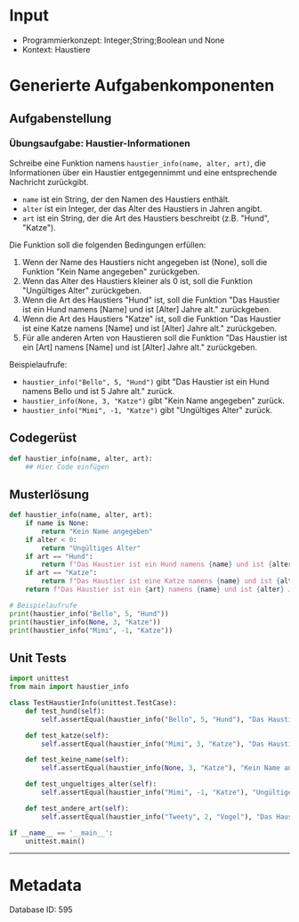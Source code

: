 # Input
- Programmierkonzept: Integer;String;Boolean und None
- Kontext: Haustiere

# Generierte Aufgabenkomponenten
## Aufgabenstellung
### Übungsaufgabe: Haustier-Informationen

Schreibe eine Funktion namens `haustier_info(name, alter, art)`, die Informationen über ein Haustier entgegennimmt und eine entsprechende Nachricht zurückgibt. 

- `name` ist ein String, der den Namen des Haustiers enthält.
- `alter` ist ein Integer, der das Alter des Haustiers in Jahren angibt.
- `art` ist ein String, der die Art des Haustiers beschreibt (z.B. "Hund", "Katze").

Die Funktion soll die folgenden Bedingungen erfüllen:
1. Wenn der Name des Haustiers nicht angegeben ist (None), soll die Funktion "Kein Name angegeben" zurückgeben.
2. Wenn das Alter des Haustiers kleiner als 0 ist, soll die Funktion "Ungültiges Alter" zurückgeben.
3. Wenn die Art des Haustiers "Hund" ist, soll die Funktion "Das Haustier ist ein Hund namens [Name] und ist [Alter] Jahre alt." zurückgeben.
4. Wenn die Art des Haustiers "Katze" ist, soll die Funktion "Das Haustier ist eine Katze namens [Name] und ist [Alter] Jahre alt." zurückgeben.
5. Für alle anderen Arten von Haustieren soll die Funktion "Das Haustier ist ein [Art] namens [Name] und ist [Alter] Jahre alt." zurückgeben.

Beispielaufrufe:
- `haustier_info("Bello", 5, "Hund")` gibt "Das Haustier ist ein Hund namens Bello und ist 5 Jahre alt." zurück.
- `haustier_info(None, 3, "Katze")` gibt "Kein Name angegeben" zurück.
- `haustier_info("Mimi", -1, "Katze")` gibt "Ungültiges Alter" zurück.

## Codegerüst
```python
def haustier_info(name, alter, art):
    ## Hier Code einfügen
```

## Musterlösung
```python
def haustier_info(name, alter, art):
    if name is None:
        return "Kein Name angegeben"
    if alter < 0:
        return "Ungültiges Alter"
    if art == "Hund":
        return f"Das Haustier ist ein Hund namens {name} und ist {alter} Jahre alt."
    if art == "Katze":
        return f"Das Haustier ist eine Katze namens {name} und ist {alter} Jahre alt."
    return f"Das Haustier ist ein {art} namens {name} und ist {alter} Jahre alt."

# Beispielaufrufe
print(haustier_info("Bello", 5, "Hund"))
print(haustier_info(None, 3, "Katze"))
print(haustier_info("Mimi", -1, "Katze"))
```

## Unit Tests
```python
import unittest
from main import haustier_info

class TestHaustierInfo(unittest.TestCase):
    def test_hund(self):
        self.assertEqual(haustier_info("Bello", 5, "Hund"), "Das Haustier ist ein Hund namens Bello und ist 5 Jahre alt.")

    def test_katze(self):
        self.assertEqual(haustier_info("Mimi", 3, "Katze"), "Das Haustier ist eine Katze namens Mimi und ist 3 Jahre alt.")

    def test_keine_name(self):
        self.assertEqual(haustier_info(None, 3, "Katze"), "Kein Name angegeben")

    def test_ungueltiges_alter(self):
        self.assertEqual(haustier_info("Mimi", -1, "Katze"), "Ungültiges Alter")

    def test_andere_art(self):
        self.assertEqual(haustier_info("Tweety", 2, "Vogel"), "Das Haustier ist ein Vogel namens Tweety und ist 2 Jahre alt.")

if __name__ == '__main__':
    unittest.main()
```
___
# Metadata
Database ID: 595
